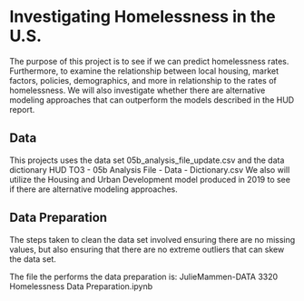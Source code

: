 # Investigating Homelessness in the U.S.

The purpose of this project is to see if we can predict homelessness rates. Furthermore, to examine the relationship between local housing, market factors, policies, demographics, and more in relationship to the rates of homelessness. We will also investigate whether there are alternative modeling approaches that can outperform the models described in the HUD report.  

## Data
This projects uses the data set 
  05b_analysis_file_update.csv
  and the data dictionary 
  HUD TO3 - 05b Analysis File - Data - Dictionary.csv
 We also will utilize the Housing and Urban Development model produced in 2019 to see if there are alternative modeling approaches.

## Data Preparation

The steps taken to clean the data set involved ensuring there are no missing values, but also ensuring that there are no extreme outliers that can skew the data set.

The file the performs the data preparation is:
  JulieMammen-DATA 3320 Homelessness Data Preparation.ipynb
